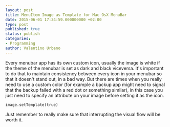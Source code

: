 ```yaml
---
layout: post
title: MenuItem Image as Template for Mac OsX MenuBar
date: 2015-06-01 17:34:59.000000000 +02:00
type: post
published: true
status: publish
categories:
- Programming
author: Valentino Urbano 
---
```


Every menubar app has its own custom icon, usually the image is white if the theme of the menubar is set as dark and black viceversa. It's important to do that to maintain consistency between every icon in your menubar so that it doesn't stand out, in a bad way. But there are times when you really need to use a custom color (for example a backup app might need to signal that the backup failed with a red dot or something similar), in this case you just need to specify an attribute on your image before setting it as the icon.

    image.setTemplate(true)

Just remember to really make sure that interrupting the visual flow will be worth it.